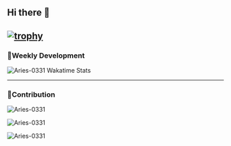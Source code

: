 ## Hi there 👋

[![trophy](https://github-profile-trophy.vercel.app/?username=Aries-0331)](https://github.com/ryo-ma/github-profile-trophy)
---
### :memo:Weekly Development ###

![Aries-0331 Wakatime Stats](https://github-readme-stats.vercel.app/api/wakatime?username=Aries-0331&layout=compact&theme=radical)


---
### 🧐Contribution ###

![Aries-0331](https://github-readme-stats.vercel.app/api/top-langs/?username=Aries-0331&layout=compact&theme=onedark)

![Aries-0331](https://github-readme-stats.vercel.app/api?username=Aries-0331&count_private=true&show_icons=true&theme=tokyonight&show_owner=true)

![Aries-0331](https://github-readme-streak-stats.herokuapp.com/?user=Aries-0331&theme=dark)

